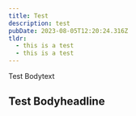 ```yaml
---
title: Test
description: test
pubDate: 2023-08-05T12:20:24.316Z
tldr:
  - this is a test
  - this is a test
---
```

Test Bodytext

## Test Bodyheadline